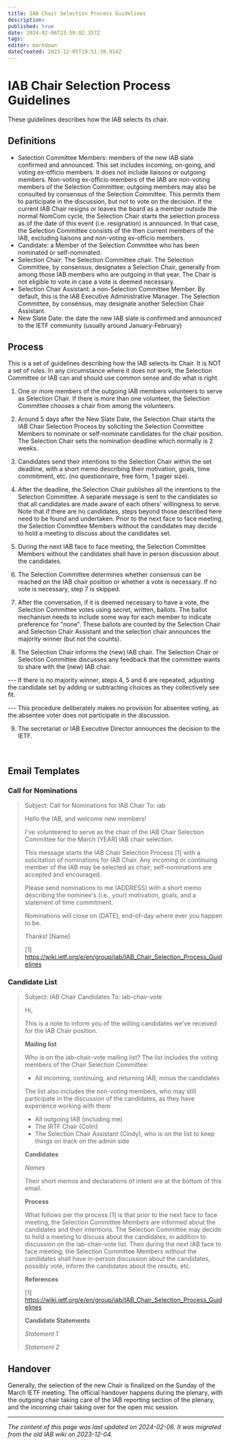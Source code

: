 ```yaml
---
title: IAB Chair Selection Process Guidelines
description: 
published: true
date: 2024-02-06T23:59:02.357Z
tags: 
editor: markdown
dateCreated: 2023-12-05T19:51:30.914Z
---
```


# IAB Chair Selection Process Guidelines
These guidelines describes how the IAB selects its chair.

## Definitions
- Selection Committee Members: members of the new IAB slate confirmed and announced. This set includes incoming, on-going, and voting ex-officio members. It does not include liaisons or outgoing members. Non-voting ex-officio members of the IAB are non-voting members of the Selection Committee; outgoing members may also be consulted by consensus of the Selection Committee. This permits them to participate in the discussion, but not to vote on the decision. If the current IAB Chair resigns or leaves the board as a member outside the normal NomCom cycle, the Selection Chair starts the selection process as of the date of this event (i.e. resignation) is announced. In that case, the Selection Committee consists of the then current members of the IAB, excluding liaisons and non-voting ex-officio members.
- Candidate: a Member of the Selection Committee who has been nominated or self-nominated.
- Selection Chair: The Selection Committee chair. The Selection Committee, by consensus, designates a Selection Chair, generally from among those IAB members who are outgoing in that year. The Chair is not eligible to vote in case a vote is deemed necessary.
- Selection Chair Assistant: a non-Selection Committee Member. By default, this is the IAB Executive Administrative Manager. The Selection Committee, by consensus, may designate another Selection Chair Assistant.
- New Slate Date: the date the new IAB slate is confirmed and announced to the IETF community (usually around January-February)
## Process
This is a set of guidelines describing how the IAB selects its Chair. It is NOT a set of rules. In any circumstance where it does not work, the Selection Committee or IAB can and should use common sense and do what is right.

1. One or more members of the outgoing IAB members volunteers to serve as Selection Chair. If there is more than one volunteer, the Selection Committee chooses a chair from among the volunteers.

2. Around 5 days after the New Slate Date, the Selection Chair starts the IAB Chair Selection Process by soliciting the Selection Committee Members to nominate or self-nominate candidates for the chair position. The Selection Chair sets the nomination deadline which normally is 2 weeks.

3. Candidates send their intentions to the Selection Chair within the set deadline, with a short memo describing their motivation, goals, time commitment, etc. (no questionnaire, free form, 1 pager size).

4. After the deadline, the Selection Chair publishes all the intentions to the Selection Committee. A separate message is sent to the candidates so that all candidates are made aware of each others' willingness to serve. Note that if there are no candidates, steps beyond those described here need to be found and undertaken. Prior to the next face to face meeting, the Selection Committee Members without the candidates may decide to hold a meeting to discuss about the candidates set.

5. During the next IAB face to face meeting, the Selection Committee Members without the candidates shall have in person discussion about the candidates.

6. The Selection Committee determines whether consensus can be reached on the IAB chair position or whether a vote is necessary. If no vote is necessary, step 7 is skipped.

7. After the conversation, if it is deemed necessary to have a vote, the Selection Committee votes using secret, written, ballots. The ballot mechanism needs to include some way for each member to indicate preference for "none". These ballots are counted by the Selection Chair and Selection Chair Assistant and the selection chair announces the majority winner (but not the counts).

8. The Selection Chair informs the (new) IAB chair. The Selection Chair or Selection Committee discusses any feedback that the committee wants to share with the (new) IAB chair.

--- If there is no majority winner, steps 4, 5 and 6 are repeated, adjusting the candidate set by adding or subtracting choices as they collectively see fit.

--- This procedure deliberately makes no provision for absentee voting, as the absentee voter does not participate in the discussion.

9. The secretariat or IAB Executive Director announces the decision to the IETF.

&nbsp;
&nbsp;
&nbsp;

## Email Templates

### Call for Nominations

> Subject:  Call for Nominations for IAB Chair
> To: iab
> 
> Hello the IAB, and welcome new members!
> 
> I've volunteered to serve as the chair of the IAB Chair Selection 
> Committee for the March [YEAR] IAB chair selection.
> 
> This message starts the IAB Chair Selection Process [1] with a solicitation of nominations for IAB Chair. Any incoming or continuing member of the IAB may be selected as chair; self-nominations are accepted and encouraged.
> 
> Please send nominations to me (ADDRESS) with a short memo describing the nominee's (i.e., your) motivation, goals, and a statement of time commitment.
> 
> Nominations will close on [DATE], end-of-day where ever you happen to be.
> 
> Thanks!
> [Name]
> 
> [1] https://wiki.ietf.org/e/en/group/iab/IAB_Chair_Selection_Process_Guidelines

### Candidate List

> Subject: IAB Chair Candidates
> To: iab-chair-vote
> 
> Hi,
> 
> This is a note to inform you of the willing candidates we’ve received for the IAB Chair position.
> 
> **Mailing list**
> 
> Who is on the iab-chair-vote mailing list? The list includes the voting members of the Chair Selection Committee:
> 
> - All incoming, continuing, and returning IAB, minus the candidates
> 
> The list also includes the non-voting members, who may still participate in the discussion of the candidates, as they have experience working with them
> 
> - All outgoing IAB (including me)
> - The IRTF Chair (Colin)
> - The Selection Chair Assistant (Cindy), who is on the list to keep things on track on the admin side
> 
> **Candidates**
> 
> *Names*
> 
> Their short memos and declarations of intent are at the bottom of this email. 
> 
> **Process**
> 
> What follows per the process [1] is that prior to the next face to face meeting, the Selection Committee Members are informed about the candidates and their intentions. The Selection Committee may decide to hold a meeting to discuss about the candidates, in addition to discussion on the iab-chair-vote list. Then during the next IAB face to face meeting, the Selection Committee Members without the candidates shall have in-person discussion about the candidates, possibly vote, inform the candidates about the results, etc.
> 
> 
> 
> **References**
> 
> [1] https://wiki.ietf.org/e/en/group/iab/IAB_Chair_Selection_Process_Guidelines
> 
> **Candidate Statements**
> 
> *Statement 1*
> 
> *Statement 2*
> 
## Handover

Generally, the selection of the new Chair is finalized on the Sunday of the March IETF meeting. The official handover happens during the plenary, with the outgoing chair taking care of the IAB reporting section of the plenary, and the incoming chair taking over for the open mic session.

---

*The content of this page was last updated on 2024-02-06. It was migrated from the old IAB wiki on 2023-12-04.*

